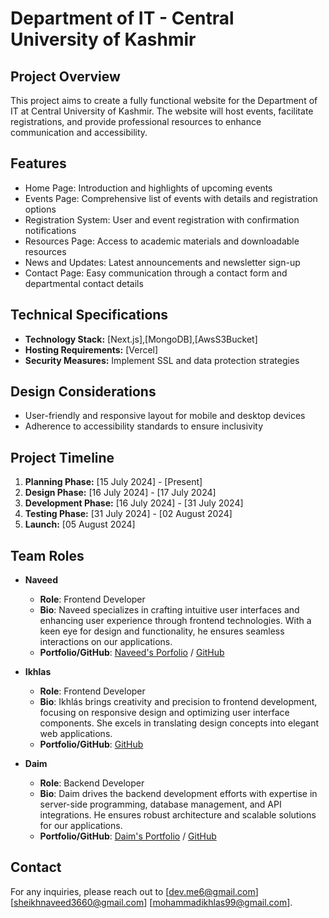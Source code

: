 # Department of IT - Central University of Kashmir

## Project Overview

This project aims to create a fully functional website for the Department of IT at Central University of Kashmir. The website will host events, facilitate registrations, and provide professional resources to enhance communication and accessibility.

## Features

- Home Page: Introduction and highlights of upcoming events
- Events Page: Comprehensive list of events with details and registration options
- Registration System: User and event registration with confirmation notifications
- Resources Page: Access to academic materials and downloadable resources
- News and Updates: Latest announcements and newsletter sign-up
- Contact Page: Easy communication through a contact form and departmental contact details

## Technical Specifications

- **Technology Stack:** [Next.js],[MongoDB],[AwsS3Bucket]
- **Hosting Requirements:** [Vercel]
- **Security Measures:** Implement SSL and data protection strategies

## Design Considerations

- User-friendly and responsive layout for mobile and desktop devices
- Adherence to accessibility standards to ensure inclusivity

## Project Timeline

1. **Planning Phase:** [15 July 2024] - [Present]
2. **Design Phase:** [16 July 2024] - [17 July 2024]
3. **Development Phase:** [16 July 2024] - [31 July 2024]
4. **Testing Phase:** [31 July 2024] - [02 August 2024]
5. **Launch:** [05 August 2024]

## Team Roles

- **Naveed**

  - **Role**: Frontend Developer
  - **Bio**: Naveed specializes in crafting intuitive user interfaces and enhancing user experience through frontend technologies. With a keen eye for design and functionality, he ensures seamless interactions on our applications.
  - **Portfolio/GitHub**: [Naveed's Porfolio](https://naveedsnr.vercel.app) / [GitHub](https://github.com/Naveed-SNR)

- **Ikhlas**

  - **Role**: Frontend Developer
  - **Bio**: Ikhlás brings creativity and precision to frontend development, focusing on responsive design and optimizing user interface components. She excels in translating design concepts into elegant web applications.
  - **Portfolio/GitHub**: [GitHub](https://github.com/ikhlas)

- **Daim**
  - **Role**: Backend Developer
  - **Bio**: Daim drives the backend development efforts with expertise in server-side programming, database management, and API integrations. He ensures robust architecture and scalable solutions for our applications.
  - **Portfolio/GitHub**: [Daim's Portfolio](https://devdaim.vercel.app) / [GitHub](https://github.com/devdaim6)

## Contact

For any inquiries, please reach out to [dev.me6@gmail.com] [sheikhnaveed3660@gmail.com] [mohammadikhlas99@gmail.com].
